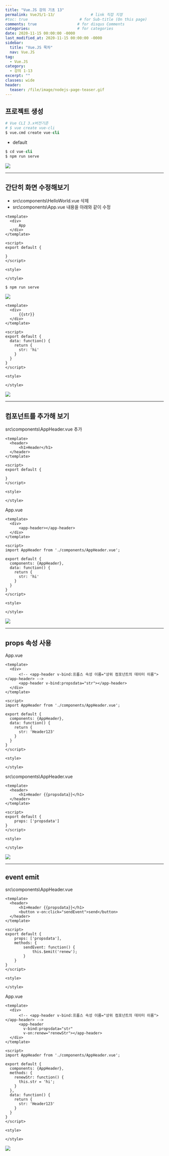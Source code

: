 ```yaml
---
title: "Vue.JS 강의 기초 13"
permalink: VueJS/1-13/                # link 직접 지정
#toc: true                       # for Sub-title (On this page)
comments: true                  # for disqus Comments
categories:                     # for categories
date: 2020-11-15 00:00:00 -0000
last_modified_at: 2020-11-15 00:00:00 -0000
sidebar:
  title: "Vue.JS 목차"
  nav: Vue.JS
tag:
  - Vue.JS
category:
  - 강의 1-13
excerpt: ""
classes: wide
header:
  teaser: /file/image/nodejs-page-teaser.gif
---
```


## 프로젝트 생성

```s
# Vue CLI 3.x버전기준
# $ vue create vue-cli
$ vue.cmd create vue-cli
```

* default

```s
$ cd vue-cli
$ npm run serve
```

![](/file/image/VueJS-1-13-1.png)

---

## 간단히 화면 수정해보기

* src\components\HelloWorld.vue 삭제
* src\components\App.vue 내용을 아래와 같이 수정

```vue
<template>
  <div>
      App
  </div>
</template>

<script>
export default {

}
</script>

<style>

</style>
```

```s
$ npm run serve
```

![](/file/image/VueJS-1-13-2.png)

```vue
<template>
  <div>
      {{str}}
  </div>
</template>

<script>
export default {
  data: function() {
    return {
      str: 'hi'
    }
  }
}
</script>

<style>

</style>
```

![](/file/image/VueJS-1-13-3.png)

---

## 컴포넌트를 추가해 보기

src\components\AppHeader.vue 추가

```vue
<template>
  <header>
      <h1>Header</h1>
  </header>
</template>

<script>
export default {

}
</script>

<style>

</style>
```

App.vue

```vue
<template>
  <div>
      <app-header></app-header>
  </div>
</template>

<script>
import AppHeader from './components/AppHeader.vue';

export default {
  components: {AppHeader},
  data: function() {
    return {
      str: 'hi'
    }
  }
}
</script>

<style>

</style>
```

![](/file/image/VueJS-1-13-4.png)

---

## props 속성 사용

App.vue

```vue
<template>
  <div>
      <!-- <app-header v-bind:프롭스 속성 이름="상위 컴포넌트의 데이터 이름"></app-header> -->
      <app-header v-bind:propsdata="str"></app-header>
  </div>
</template>

<script>
import AppHeader from './components/AppHeader.vue';

export default {
  components: {AppHeader},
  data: function() {
    return {
      str: 'Header123'
    }
  }
}
</script>

<style>

</style>
```

src\components\AppHeader.vue

```vue
<template>
  <header>
      <h1>Header {{propsdata}}</h1>
  </header>
</template>

<script>
export default {
    props: ['propsdata']
}
</script>

<style>

</style>
```

![](/file/image/VueJS-1-13-5.png)

---

## event emit

src\components\AppHeader.vue

```vue
<template>
  <header>
      <h1>Header {{propsdata}}</h1>
      <button v-on:click="sendEvent">send</button>
  </header>
</template>

<script>
export default {
    props: ['propsdata'],
    methods: {
        sendEvent: function() {
            this.$emit('renew');
        }
    }
}
</script>

<style>

</style>
```

App.vue

```vue
<template>
  <div>
      <!-- <app-header v-bind:프롭스 속성 이름="상위 컴포넌트의 데이터 이름"></app-header> -->
      <app-header 
        v-bind:propsdata="str"
        v-on:renew="renewStr"></app-header>
  </div>
</template>

<script>
import AppHeader from './components/AppHeader.vue';

export default {
  components: {AppHeader},
  methods: {
    renewStr: function() {
      this.str = 'hi';
    }
  },
  data: function() {
    return {
      str: 'Header123'
    }
  }
}
</script>

<style>

</style>
```

![](/file/image/VueJS-1-13-6.png)
